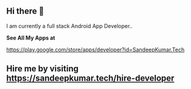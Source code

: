 ## Hi there 👋

I am currently a full stack Android App Developer..

**See All My Apps at**

https://play.google.com/store/apps/developer?id=SandeepKumar.Tech

## Hire me by visiting https://sandeepkumar.tech/hire-developer
<!--
**sandeepkumartech/sandeepkumartech** is a ✨ _special_ ✨ repository because its `README.md` (this file) appears on your GitHub profile.

Here are some ideas to get you started:

- 🔭 I’m currently working on ...
- 🌱 I’m currently learning ...
- 👯 I’m looking to collaborate on ...
- 🤔 I’m looking for help with ...
- 💬 Ask me about ...
- 📫 How to reach me: ...
- 😄 Pronouns: ...
- ⚡ Fun fact: ...
-->
